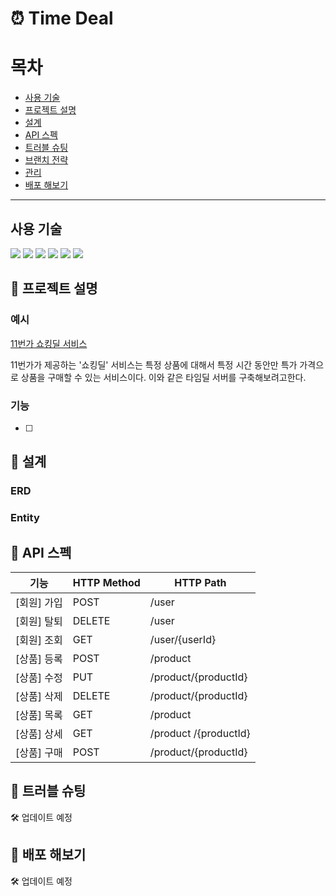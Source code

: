 # ⏰ Time Deal 

# 목차
- [사용 기술](#사용-기술)
- [프로젝트 설명](#📌-프로젝트-설명)
- [설계](#📌-설계)
- [API 스펙](#📌-API-스펙)
- [트러블 슈팅](📌-#트러블-슈팅)
- [브랜치 전략](📌-#브랜치-전략)
- [관리](#📌-관리)
- [배포 해보기](#📌-배포-해보기)

---

## 사용 기술

<a><img src="https://img.shields.io/badge/Spring Boot-6DB33F?style=flat-square&logo=SpringBoot&logoColor=white"/></a>
<a><img src="https://img.shields.io/badge/Java-007396?style=flat-square&logo=Java&logo&Color=white"/></a>
<a><img src="https://img.shields.io/badge/Spring Data JPA-6DB33F?style=flat-square&logo=&logoColor=white"/></a>
<a><img src="https://img.shields.io/badge/Gradle-02303A?style=flat-square&logo=Gradle&logoColor=white"/></a>
<a><img src="https://img.shields.io/badge/Git-F05032?style=flat-square&logo=Git&logoColor=white"/></a>
<a><img src="https://img.shields.io/badge/GitHub-181717?style=flat-square&logo=GitHub&logoColor=white"/></a>



## 📌 프로젝트 설명

### 예시

[11번가 쇼킹딜 서비스](https://deal.11st.co.kr/browsing/DealAction.tmall?method=getTimeDeal)

11번가가 제공하는 '쇼킹딜' 서비스는 특정 상품에 대해서 특정 시간 동안만 특가 가격으로 상품을 구매할 수 있는 서비스이다. 이와 같은 타임딜 서버를 구축해보려고한다.

### 기능
- [ ] 


## 📌 설계

### ERD

### Entity

## 📌 API 스펙


| 기능       | HTTP Method | HTTP Path           |
|----------|-------------|---------------------|
| [회원] 가입 | POST        | /user               |
| [회원] 탈퇴  | DELETE        | /user               |
| [회원] 조회  | GET        | /user/{userId}      |
| [상품] 등록  | POST       | /product               |
| [상품] 수정  | PUT        | /product/{productId} |
| [상품] 삭제  | DELETE     | /product/{productId} |
| [상품] 목록  | GET        | /product               |
| [상품] 상세  | GET        | /product  /{productId} |
| [상품] 구매  | POST        | /product/{productId}  |



## 📌 트러블 슈팅

🛠 업데이트 예정

## 📌 배포 해보기

🛠 업데이트 예정
